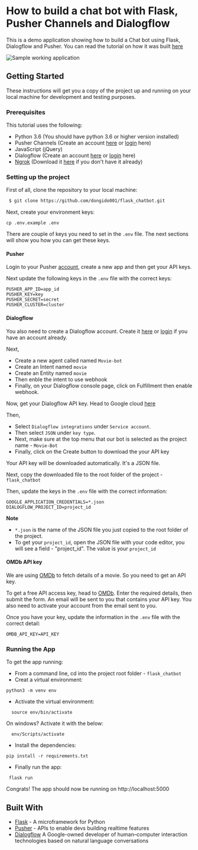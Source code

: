 # How to build a chat bot with Flask, Pusher Channels and Dialogflow

This is a demo application showing how to build a Chat bot using Flask, Dialogflow and Pusher. You can read the tutorial on how it was built [here](https://pusher.com/tutorials/chatbot-flask-dialogflow)

![Sample working application](https://image.ibb.co/e6pMQJ/chat_bot_sample.gif "Sample working application")

## Getting Started

These instructions will get you a copy of the project up and running on your local machine for development and testing purposes.

### Prerequisites

This tutorial uses the following:

 - Python 3.6 (You should have python 3.6 or higher version installed)
 - Pusher Channels (Create an account [here](https://dashboard.pusher.com/accounts/sign_up) or [login](https://dashboard.pusher.com/accounts/sign_in) here)
 - JavaScript (jQuery)
 - Dialogflow (Create an account [here](https://dashboard.pusher.com/accounts/sign_up) or [login](https://dashboard.pusher.com/accounts/sign_in) here)
 - [Ngrok](https://ngrok.com/) (Download it [here](https://ngrok.com/download) if you don't have it already)

### Setting up the project

First of all, clone the repository to your local machine:

```sh
 $ git clone https://github.com/dongido001/flask_chatbot.git
```

Next, create your environment keys:

```
cp .env.example .env
```
There are couple of keys you need to set in the `.env` file. The next sections will show you how you can get these keys.

#### Pusher

Login to your Pusher [account](https://dashboard.pusher.com/accounts/sign_in), create a new app and then get your API keys.

 Next update the following keys in the `.env` file with the correct keys:
  ```
  PUSHER_APP_ID=app_id
  PUSHER_KEY=key
  PUSHER_SECRET=secret
  PUSHER_CLUSTER=cluster
  ```

#### Dialogflow

You also need to create a Dialogflow account. Create it [here](https://console.dialogflow.com/api-client/#/login) or [login](https://console.dialogflow.com/api-client/#/login) if you have an account already.

Next,
  - Create a new agent called named `Movie-bot`
  - Create an Intent named `movie`
  - Create an Entity named `movie`
  - Then enble the intent to use webhook
  - Finally, on your Dialogflow console page, click on Fulfillment then enable webhook. 

Now, get your Dialogflow API key. Head to Google cloud [here](https://console.cloud.google.com/apis/credentials/serviceaccountkey)

Then,
  - Select `Dialogflow integrations` under `Service account`. 
  - Then select `JSON` under `key type`. 
  - Next, make sure at the top menu that our bot is selected as the project name - `Movie-Bot`
  - Finally, click on the Create button to download the your API key

Your API key will be downloaded automatically. It's a JSON file.

Next, copy the downloaded file to the root folder of the project - `flask_chatbot`

Then, update the keys in the `.env` file with the correct information:
 ```
 GOOGLE_APPLICATION_CREDENTIALS=*.json
 DIALOGFLOW_PROJECT_ID=project_id
 ```
 **Note**
   - `*.json` is the name of the JSON file you just copied to the root folder of the project.
   - To get your `project_id`, open the JSON file with your code editor, you will see a field - "project_id". The value is your `project_id`


#### OMDb API key

We are using [OMDb](http://www.omdbapi.com/) to fetch details of a movie. So you need to get an API key.

To get a free API access key, head to [OMDb](http://www.omdbapi.com/apikey.aspx). Enter the required details, then submit the form. An email will be sent to you that contains your API key. You also need to activate your account from the email sent to you.

Once you have your key, update the information in the `.env` file with the correct detail:

```
OMDB_API_KEY=API_KEY
```

### Running the App

To get the app running:

 - From a command line, cd into the project root folder - `flask_chatbot`
 - Creat a virtual environment:
 ```
 python3 -m venv env
 ```
 - Activate the virtual environment:
 ```
   source env/bin/activate
 ```
 On windows? Activate it with the below:
 ```
   env/Scripts/activate
 ```

 - Install the dependencies:
 ```
 pip install -r requirements.txt
 ```

 - Finally run the app:
 ```
  flask run
 ```

 Congrats! The app should now be running on http://localhost:5000

## Built With

* [Flask](http://flask.pocoo.org/) - A microframework for Python
* [Pusher](https://pusher.com/) - APIs to enable devs building realtime features
* [Dialogflow](https://dialogflow.com/) A Google-owned developer of human–computer interaction technologies based on natural language conversations
